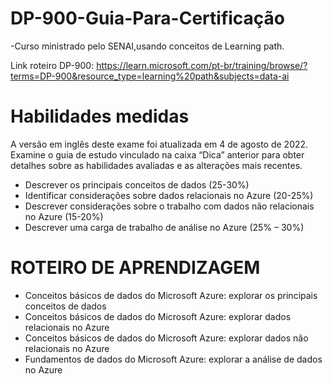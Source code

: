 # DP-900-Guia-Para-Certificação
-Curso ministrado pelo SENAI,usando conceitos de Learning path.

Link roteiro DP-900: https://learn.microsoft.com/pt-br/training/browse/?terms=DP-900&resource_type=learning%20path&subjects=data-ai

# Habilidades medidas
A versão em inglês deste exame foi atualizada em 4 de agosto de 2022. Examine o guia de estudo vinculado na caixa “Dica” anterior para obter detalhes sobre as habilidades avaliadas e as alterações mais recentes.
- Descrever os principais conceitos de dados (25-30%)
- Identificar considerações sobre dados relacionais no Azure (20-25%)
- Descrever considerações sobre o trabalho com dados não relacionais no Azure (15-20%)
- Descrever uma carga de trabalho de análise no Azure (25% – 30%)


# ROTEIRO DE APRENDIZAGEM
- Conceitos básicos de dados do Microsoft Azure: explorar os principais conceitos de dados
- Conceitos básicos de dados do Microsoft Azure: explorar dados relacionais no Azure
- Conceitos básicos de dados do Microsoft Azure: explorar dados não relacionais no Azure
- Fundamentos de dados do Microsoft Azure: explorar a análise de dados no Azure

